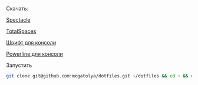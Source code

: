 Скачать:

[Spectacle](http://spectacleapp.com/)

[TotalSpaces](http://totalspaces.binaryage.com)

[Шрифт для консоли](https://github.com/Lokaltog/powerline-fonts)

[Powerline для консоли](https://github.com/jeremyFreeAgent/oh-my-zsh-powerline-theme.git)

Запустить
```bash
git clone git@github.com:megatolya/dotfiles.git ~/dotfiles && cd ~ && cd dotfiles && ./install.sh
```



